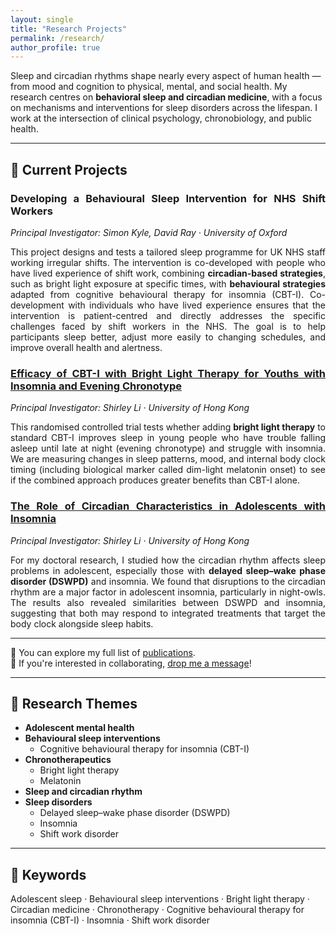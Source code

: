 ```yaml
---
layout: single
title: "Research Projects"
permalink: /research/
author_profile: true
---
```

Sleep and circadian rhythms shape nearly every aspect of human health — from mood and cognition to physical, mental, and social health.
My research centres on **behavioral sleep and circadian medicine**, with a focus on mechanisms and interventions for sleep disorders across the lifespan. I work at the intersection of clinical psychology, chronobiology, and public health.

---
## 🔬 Current Projects

<div class="project-block" style="text-align: justify;">
  <h3>Developing a Behavioural Sleep Intervention for NHS Shift Workers</h3>
  <p><em>Principal Investigator: Simon Kyle, David Ray · University of Oxford</em></p>
  <p>
    This project designs and tests a tailored sleep programme for UK NHS staff working irregular shifts. The intervention is co-developed with people who have lived experience of shift work, combining <strong>circadian-based strategies</strong>, such as bright light exposure at specific times, with <strong>behavioural strategies</strong> adapted from cognitive behavioural therapy for insomnia (CBT-I). Co-development with individuals who have lived experience ensures that the intervention is patient-centred and directly addresses the specific challenges faced by shift workers in the NHS. The goal is to help participants sleep better, adjust more easily to changing schedules, and improve overall health and alertness.

  </p>
</div>

<div class="project-block" style="text-align: justify;">
  <h3>
  <a href="https://sleep.hku.hk/projects/cbti-light/" target="_blank" rel="noopener noreferrer nofollow">
    Efficacy of CBT-I with Bright Light Therapy for Youths with Insomnia and Evening Chronotype
  </a>
</h3>
  <p><em>Principal Investigator: Shirley Li · University of Hong Kong</em></p>
  <p>
    This randomised controlled trial tests whether adding <strong>bright light therapy</strong> to standard CBT-I improves sleep in young people who have trouble falling asleep until late at night (evening chronotype) and struggle with insomnia. We are measuring changes in sleep patterns, mood, and internal body clock timing (including biological marker called dim-light melatonin onset) to see if the combined approach produces greater benefits than CBT-I alone.
  </p>
</div>

<div class="project-block" style="text-align: justify;">
  <h3>
  <a href="https://sleep.hku.hk/projects/insomnia-dlmo/" target="_blank" rel="noopener noreferrer nofollow">
    The Role of Circadian Characteristics in Adolescents with Insomnia
  </a>
</h3>
  <p><em>Principal Investigator: Shirley Li · University of Hong Kong</em></p>
  <p>
    For my doctoral research, I studied how the circadian rhythm affects sleep problems in adolescent, especially those with <strong>delayed sleep–wake phase disorder (DSWPD)</strong> and insomnia. We found that disruptions to the circadian rhythm are a major factor in adolescent insomnia, particularly in night-owls. The results also revealed similarities between DSWPD and insomnia, suggesting that both may respond to integrated treatments that target the body clock alongside sleep habits.
  </p>
</div>

---
📖 You can explore my full list of [publications](/publications/).  
🤝 If you're interested in collaborating, [drop me a message](mailto:contact@forrestcheung.com)!

---
## 🧩 Research Themes
- **Adolescent mental health**
- **Behavioural sleep interventions**  
  - Cognitive behavioural therapy for insomnia (CBT-I)
- **Chronotherapeutics**  
  - Bright light therapy  
  - Melatonin
- **Sleep and circadian rhythm**
- **Sleep disorders**  
  - Delayed sleep–wake phase disorder (DSWPD)  
  - Insomnia  
  - Shift work disorder

---
## 🔑 Keywords
Adolescent sleep · Behavioural sleep interventions · Bright light therapy · Circadian medicine · Chronotherapy · Cognitive behavioural therapy for insomnia (CBT-I) · Insomnia · Shift work disorder